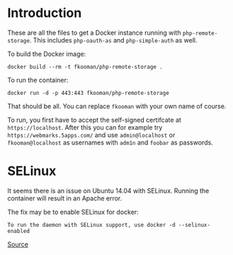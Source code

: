 # Introduction
These are all the files to get a Docker instance running with 
`php-remote-storage`. This includes `php-oauth-as` and `php-simple-auth` as 
well.

To build the Docker image:

    docker build --rm -t fkooman/php-remote-storage .

To run the container:

    docker run -d -p 443:443 fkooman/php-remote-storage

That should be all. You can replace `fkooman` with your own name of course.

To run, you first have to accept the self-signed certifcate at 
`https://localhost`. After this you can for example try 
`https://webmarks.5apps.com/` and use `admin@localhost` or `fkooman@localhost`
as usernames with `adm1n` and `foobar` as passwords.

# SELinux
It seems there is an issue on Ubuntu 14.04 with SELinux. Running the container
will result in an Apache error.

The fix may be to enable SELinux for docker:

    To run the daemon with SELinux support, use docker -d --selinux-enabled

[Source](http://blog.docker.com/2014/05/docker-0-11-release-candidate-for-1-0/)
